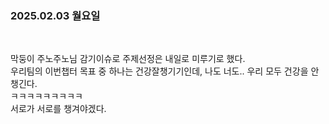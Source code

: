 ### 2025.02.03 월요일  
<br>  

막둥이 주노주노님 감기이슈로 주제선정은 내일로 미루기로 했다.  
우리팀의 이번챕터 목표 중 하나는 건강잘챙기기인데, 나도 너도.. 우리 모두 건강을 안챙긴다.  
ㅋㅋㅋㅋㅋㅋㅋㅋㅋ  
서로가 서로를 챙겨야겠다.  
